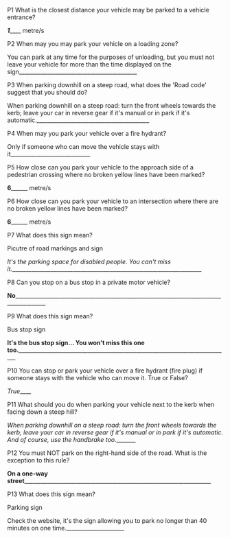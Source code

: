 P1   What is the closest distance your vehicle may be parked to a vehicle entrance?

___1_______ metre/s

P2   When may you may park your vehicle on a loading zone?

You can park at any time for the purposes of unloading, but you must not leave your vehicle for more than the time displayed on the sign___________________________________________

P3   When parking downhill on a steep road, what does the 'Road code' suggest that you should do?

When parking downhill on a steep road: turn the front wheels towards the kerb; leave your car in reverse gear if it's manual or in park if it's automatic._________________________________________

P4   When may you park your vehicle over a fire hydrant?

Only if someone who can move the vehicle stays with it_____________________________

P5   How close can you park your vehicle to the approach side of a pedestrian crossing where no broken yellow lines have been marked?

__6________ metre/s

P6   How close can you park your vehicle to an intersection where there are no broken yellow lines have been marked?

__6________ metre/s

P7   What does this sign mean?

Picutre of road markings and sign



_It's the parking space for disabled people. You can't miss it.______________________________________________________________________

P8   Can you stop on a bus stop in a private motor vehicle?

____No_____________________________________________________________________________________________

P9   What does this sign mean?

Bus stop sign



__It's the bus stop sign... You won't miss this one too._______________________________________________________________________________

P10   You can stop or park your vehicle over a fire hydrant (fire plug) if someone stays with the vehicle who can move it. True or False?

_True_____

P11   What should you do when parking your vehicle next to the kerb when facing down a steep hill?

_When parking downhill on a steep road: turn the front wheels towards the kerb; leave your car in reverse gear if it's manual or in park if it's automatic. And of course, use the handbrake too.________

P12   You must NOT park on the right-hand side of the road. What is the exception to this rule?

____On a one-way street________________________________________________________________________

P13   What does this sign mean?

Parking sign

Check the website, it's the sign allowing you to park no longer than 40 minutes on one time._____________________